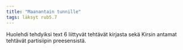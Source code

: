 ```yaml
---
title: "Maanantain tunnille"
tags: läksyt rub5.7
---
```


Huolehdi tehdyiksi text 6 liittyvät tehtävät kirjasta sekä Kirsin antamat tehtävät partisiipin preesensistä. 

